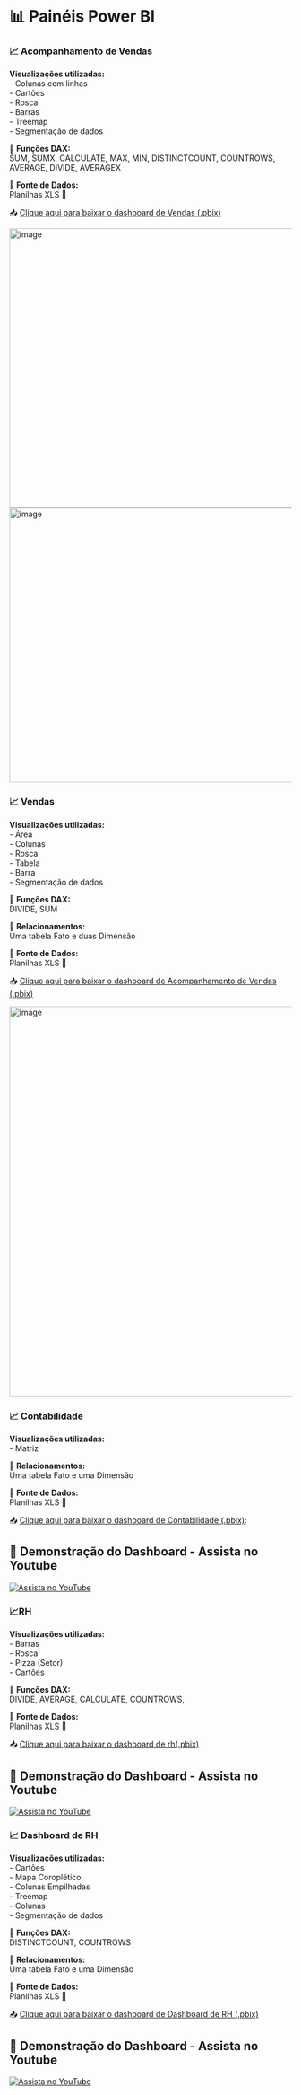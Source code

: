 <h1><b>📊 Painéis Power BI</b></h1>

<h3>📈 Acompanhamento de Vendas</h3>

<p><b> Visualizações utilizadas:</b><br>
- Colunas com linhas<br>
- Cartões<br>
- Rosca<br>
- Barras<br>
- Treemap<br>
- Segmentação de dados
</p>

<p><b>🧠 Funções DAX:</b><br>
SUM, SUMX, CALCULATE, MAX, MIN, DISTINCTCOUNT, COUNTROWS, AVERAGE, DIVIDE, AVERAGEX
</p>

<p><b>📂 Fonte de Dados:</b><br>
Planilhas XLS 📄
</p>

 
📥 [Clique aqui para baixar o dashboard de Vendas (.pbix)](https://github.com/susiecastro/PowerBI_Dashboards/raw/main/Acompanhamento%20de%20Vendas.pbix)

<img width="886" height="498" alt="image" src="https://github.com/user-attachments/assets/a3e422a3-adf1-40f0-8a95-e3cf5e024f61" />

<img width="886" height="489" alt="image" src="https://github.com/user-attachments/assets/d12383c8-d924-4bf6-8a55-6b17bd89eccf" />

<h3>📈 Vendas</h3>

<p><b> Visualizações utilizadas:</b><br>
- Área<br>
- Colunas<br>
- Rosca<br>
- Tabela<br>
- Barra<br>
- Segmentação de dados
</p>

<p><b>🧠 Funções DAX:</b><br>
DIVIDE, SUM
</p>

<p><b>🔗 Relacionamentos:</b><br>
Uma tabela Fato e duas Dimensão
</p>


<p><b>📂 Fonte de Dados:</b><br>
Planilhas XLS 📄
</p>

📥 [Clique aqui para baixar o dashboard de Acompanhamento de Vendas (.pbix)](https://github.com/susiecastro/PowerBI_Dashboards/raw/main/Vendas.pbix)

<img width="1225" height="696" alt="image" src="https://github.com/user-attachments/assets/0b5283a5-e5c0-418d-b0f5-8063d70f67e3" />

<h3>📈 Contabilidade</h3>

<p><b> Visualizações utilizadas:</b><br>
- Matriz<br>
</p>
<p><b>🔗 Relacionamentos:</b><br>
Uma tabela Fato e uma Dimensão
</p>
<p><b>📂 Fonte de Dados:</b><br>
Planilhas XLS 📄
</p>

📥 [Clique aqui para baixar o dashboard de Contabilidade (.pbix)](https://github.com/susiecastro/PowerBI_Dashboards/raw/main/Contabilidade.pbix):


## 🎥 Demonstração do Dashboard - Assista no Youtube

[![Assista no YouTube](https://img.youtube.com/vi/Ja8cdg7jifE/maxresdefault.jpg)](https://youtu.be/Ja8cdg7jifE)

<h3>📈RH</h3>

<p><b> Visualizações utilizadas:</b><br>
- Barras<br>
- Rosca<br>
- Pizza (Setor)<br>
- Cartões<br>
</p>

<p><b>🧠 Funções DAX:</b><br>
DIVIDE, AVERAGE, CALCULATE, COUNTROWS, 
</p>

<p><b>📂 Fonte de Dados:</b><br>
Planilhas XLS 📄
</p>

 
📥 [Clique aqui para baixar o dashboard de rh(.pbix)](https://github.com/susiecastro/PowerBI_Dashboards/raw/main/RH.pbix)

## 🎥 Demonstração do Dashboard - Assista no Youtube

[![Assista no YouTube](https://img.youtube.com/vi/WZSvaN9EqJg/maxresdefault.jpg)](https://youtu.be/WZSvaN9EqJg)


<h3>📈 Dashboard de RH</h3>

<p><b> Visualizações utilizadas:</b><br>
- Cartões<br>
- Mapa Coroplético<br>
- Colunas Empilhadas<br>
- Treemap<br>
- Colunas<br>
- Segmentação de dados
</p>

<p><b>🧠 Funções DAX:</b><br>
DISTINCTCOUNT, COUNTROWS
</p>

<p><b>🔗 Relacionamentos:</b><br>
Uma tabela Fato e uma Dimensão
</p>


<p><b>📂 Fonte de Dados:</b><br>
Planilhas XLS 📄
</p>

📥 [Clique aqui para baixar o dashboard de Dashboard de RH (.pbix)](https://github.com/susiecastro/PowerBI_Dashboards/raw/main/Dashboard%20de%20RH.pbix)

## 🎥 Demonstração do Dashboard - Assista no Youtube

[![Assista no YouTube](https://img.youtube.com/UteTA_VeCtI/maxresdefault.jpg)](https://youtu.be/UteTA_VeCtI)




 







